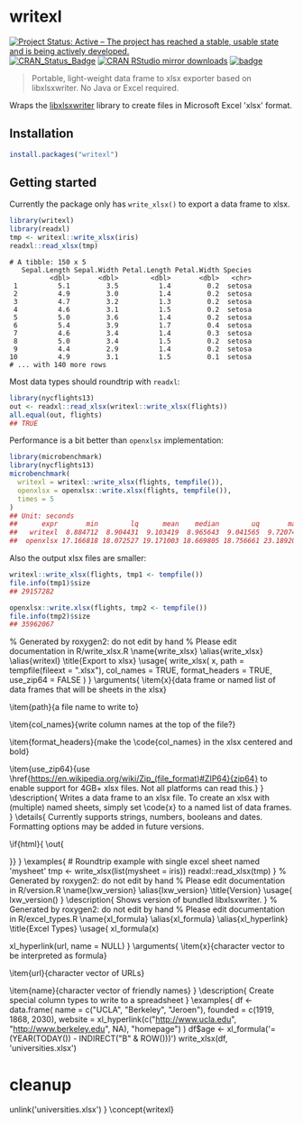 # writexl

[![Project Status: Active – The project has reached a stable, usable state and is being actively developed.](http://www.repostatus.org/badges/latest/active.svg)](http://www.repostatus.org/#active)
[![CRAN_Status_Badge](http://www.r-pkg.org/badges/version/writexl)](http://cran.r-project.org/package=writexl)
[![CRAN RStudio mirror downloads](http://cranlogs.r-pkg.org/badges/writexl)](http://cran.r-project.org/web/packages/writexl/index.html)
[![badge](https://ropensci.r-universe.dev/badges/writexl)](https://ropensci.r-universe.dev)

> Portable, light-weight data frame to xlsx exporter based on libxlsxwriter.  No Java or Excel required.

Wraps the [libxlsxwriter](https://github.com/jmcnamara/libxlsxwriter) library to create files
in Microsoft Excel 'xlsx' format.

## Installation

```r
install.packages("writexl")
```

## Getting started

Currently the package only has `write_xlsx()` to export a data frame to xlsx. 

```r
library(writexl)
library(readxl)
tmp <- writexl::write_xlsx(iris)
readxl::read_xlsx(tmp)
```
```
# A tibble: 150 x 5
   Sepal.Length Sepal.Width Petal.Length Petal.Width Species
          <dbl>       <dbl>        <dbl>       <dbl>   <chr>
 1          5.1         3.5          1.4         0.2  setosa
 2          4.9         3.0          1.4         0.2  setosa
 3          4.7         3.2          1.3         0.2  setosa
 4          4.6         3.1          1.5         0.2  setosa
 5          5.0         3.6          1.4         0.2  setosa
 6          5.4         3.9          1.7         0.4  setosa
 7          4.6         3.4          1.4         0.3  setosa
 8          5.0         3.4          1.5         0.2  setosa
 9          4.4         2.9          1.4         0.2  setosa
10          4.9         3.1          1.5         0.1  setosa
# ... with 140 more rows
```

Most data types should roundtrip with `readxl`:

```r
library(nycflights13)
out <- readxl::read_xlsx(writexl::write_xlsx(flights))
all.equal(out, flights)
## TRUE
```

Performance is a bit better than `openxlsx` implementation:

```r
library(microbenchmark)
library(nycflights13)
microbenchmark(
  writexl = writexl::write_xlsx(flights, tempfile()),
  openxlsx = openxlsx::write.xlsx(flights, tempfile()),
  times = 5
)
## Unit: seconds
##      expr       min        lq      mean    median        uq       max neval
##   writexl  8.884712  8.904431  9.103419  8.965643  9.041565  9.720743     5
##  openxlsx 17.166818 18.072527 19.171003 18.669805 18.756661 23.189206     5
```

Also the output xlsx files are smaller:

```r
writexl::write_xlsx(flights, tmp1 <- tempfile())
file.info(tmp1)$size
## 29157282
```

```r
openxlsx::write.xlsx(flights, tmp2 <- tempfile())
file.info(tmp2)$size
## 35962067
```
% Generated by roxygen2: do not edit by hand
% Please edit documentation in R/write_xlsx.R
\name{write_xlsx}
\alias{write_xlsx}
\alias{writexl}
\title{Export to xlsx}
\usage{
write_xlsx(
  x,
  path = tempfile(fileext = ".xlsx"),
  col_names = TRUE,
  format_headers = TRUE,
  use_zip64 = FALSE
)
}
\arguments{
\item{x}{data frame or named list of data frames that will be sheets in the xlsx}

\item{path}{a file name to write to}

\item{col_names}{write column names at the top of the file?}

\item{format_headers}{make the \code{col_names} in the xlsx centered and bold}

\item{use_zip64}{use \href{https://en.wikipedia.org/wiki/Zip_(file_format)#ZIP64}{zip64}
to enable support for 4GB+ xlsx files. Not all platforms can read this.}
}
\description{
Writes a data frame to an xlsx file. To create an xlsx with (multiple) named
sheets, simply set \code{x} to a named list of data frames.
}
\details{
Currently supports strings, numbers, booleans and dates. Formatting options
may be added in future versions.

\if{html}{
\out{
<link rel="stylesheet" type="text/css" href="https://jeroen.github.io/clippy/clippy.min.css" media="all">
<script src="https://jeroen.github.io/clippy/bundle.js"></script>
}}
}
\examples{
# Roundtrip example with single excel sheet named 'mysheet'
tmp <- write_xlsx(list(mysheet = iris))
readxl::read_xlsx(tmp)
}
% Generated by roxygen2: do not edit by hand
% Please edit documentation in R/version.R
\name{lxw_version}
\alias{lxw_version}
\title{Version}
\usage{
lxw_version()
}
\description{
Shows version of bundled libxlsxwriter.
}
% Generated by roxygen2: do not edit by hand
% Please edit documentation in R/excel_types.R
\name{xl_formula}
\alias{xl_formula}
\alias{xl_hyperlink}
\title{Excel Types}
\usage{
xl_formula(x)

xl_hyperlink(url, name = NULL)
}
\arguments{
\item{x}{character vector to be interpreted as formula}

\item{url}{character vector of URLs}

\item{name}{character vector of friendly names}
}
\description{
Create special column types to write to a spreadsheet
}
\examples{
df <- data.frame(
  name = c("UCLA", "Berkeley", "Jeroen"),
  founded = c(1919, 1868, 2030),
  website = xl_hyperlink(c("http://www.ucla.edu", "http://www.berkeley.edu", NA), "homepage")
)
df$age <- xl_formula('=(YEAR(TODAY()) - INDIRECT("B" & ROW()))')
write_xlsx(df, 'universities.xlsx')

# cleanup
unlink('universities.xlsx')
}
\concept{writexl}
